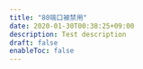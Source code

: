 ```yaml
---
title: "80端口被禁用"
date: 2020-01-30T00:38:25+09:00
description: Test description
draft: false
enableToc: false
---
```


